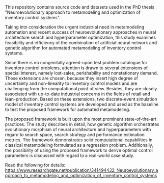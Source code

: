 This repository contains source code and datasets used in the PhD thesis "Neuroevolutionary approach to metamodeling and optimization of inventory control systems".

Taking into consideration the urgent industrial need in metamodeling automation and recent success of neuroevolutionary approaches in neural architecture search and hyperparameter optimization, this study examines feasibility and efficiency of the combination of artificial neural network and genetic algorithm for automated metamodeling of inventory control systems. 

Since there is no congenitally agreed-upon test problem catalogue for inventory control problems, attention is drawn to several extensions of special interest, namely lost-sales, perishability and nonstationary demand. These extensions are chosen, because they insert high degree of uncertainty and non-linearity to inventory control models and are challenging from the computational point of view. Besides, they are closely associated with up-to-date industrial concerns in the fields of retail and lean-production. Based on these extensions, two discrete-event simulation model of inventory control systems are developed and used as the baseline to test the proposed framework for automated metamodeling. 

The proposed framework is built upon the most prominent state-of-the-art practices. The study describes in detail, how genetic algorithm orchestrates evolutionary morphism of neural architecture and hyperparameters with regard to search space, search strategy and performance estimation metrics. The framework demonstrates solid computational capabilities in classical metamodeling formulated as a regression problem. Additionally, the possibility of using the proposed framework to derive optimal control parameters is discussed with regard to a real-world case study.

Read the following for details: https://www.researchgate.net/publication/341494432_Neuroevolutionary_approach_to_metamodeling_and_optimization_of_inventory_control_systems
